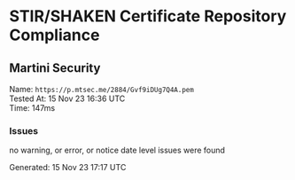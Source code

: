 # STIR/SHAKEN Certificate Repository Compliance

## Martini Security

Name: `https://p.mtsec.me/2884/Gvf9iDUg7Q4A.pem`\
Tested At: 15 Nov 23 16:36 UTC\
Time: 147ms

### Issues

no warning, or error, or notice date level issues were found

Generated: 15 Nov 23 17:17 UTC